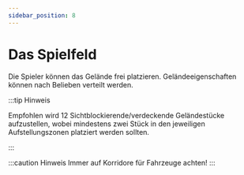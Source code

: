 ```yaml
---
sidebar_position: 8
---
```


# Das Spielfeld

Die Spieler können das Gelände frei platzieren. Geländeeigenschaften können nach Belieben verteilt werden. 

:::tip Hinweis

Empfohlen wird 12 Sichtblockierende/verdeckende Geländestücke aufzustellen, wobei mindestens zwei Stück in den jeweiligen Aufstellungszonen platziert werden sollten.

:::

:::caution Hinweis
Immer auf Korridore für Fahrzeuge achten!
:::